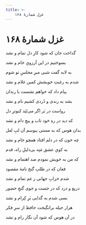 ```yaml
---
title: >-
    غزل شمارهٔ ۱۶۸
---
```

# غزل شمارهٔ ۱۶۸

<div class="b" id="bn1"><div class="m1"><p>گداخت جان که شود کارِ دل تمام و نشد</p></div>
<div class="m2"><p>بسوختیم در این آرزویِ خام و نشد</p></div></div>
<div class="b" id="bn2"><div class="m1"><p>به لابه گفت شبی میرِ مجلسِ تو شوم</p></div>
<div class="m2"><p>شدم به رغبتِ خویشش کمین غلام و نشد</p></div></div>
<div class="b" id="bn3"><div class="m1"><p>پیام داد که خواهم نشست با رندان</p></div>
<div class="m2"><p>بشد به رندی و دُردی کشیم نام و نشد</p></div></div>
<div class="b" id="bn4"><div class="m1"><p>رواست در بَر اگر می‌تَپَد کبوترِ دل</p></div>
<div class="m2"><p>که دید در رهِ خود تاب و پیچِ دام و نشد</p></div></div>
<div class="b" id="bn5"><div class="m1"><p>بدان هوس که به مستی ببوسم آن لبِ لعل</p></div>
<div class="m2"><p>چه خون که در دلم افتاد همچو جام و نشد</p></div></div>
<div class="b" id="bn6"><div class="m1"><p>به کویِ عشق مَنِه بی‌دلیلِ راه، قدم</p></div>
<div class="m2"><p>که من به خویش نمودم صد اهتمام و نشد</p></div></div>
<div class="b" id="bn7"><div class="m1"><p>فغان که در طلبِ گنج نامهٔ مقصود</p></div>
<div class="m2"><p>شدم خرابِ جهانی ز غم تمام و نشد</p></div></div>
<div class="b" id="bn8"><div class="m1"><p>دریغ و درد که در جست و جوی گنجِ حضور</p></div>
<div class="m2"><p>بسی شدم به گدایی بَرِ کِرام و نشد</p></div></div>
<div class="b" id="bn9"><div class="m1"><p>هزار حیله برانگیخت حافظ از سرِ فکر</p></div>
<div class="m2"><p>در آن هوس که شود آن نگار رام و نشد</p></div></div>

